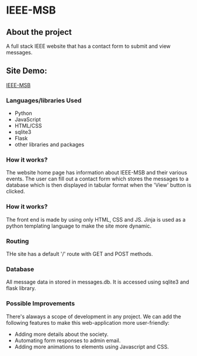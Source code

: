 # IEEE-MSB
## About the project
A full stack IEEE website that has a contact form to submit and view messages.
## Site Demo: 
[IEEE-MSB](https://ieee-msb.herokuapp.com/)
### Languages/libraries Used
- Python
- JavaScript
- HTML/CSS
- sqlite3
- Flask
- other libraries and packages
### How it works?
The website home page has information about IEEE-MSB and their various events. The user can fill out a contact form which stores the messages to a database which is then displayed in tabular format when the 'View' button is clicked.
### How it works?
The front end is made by using only HTML, CSS and JS. Jinja is used as a python templating language to make the site more dynamic.
### Routing
THe site has a default '/' route with GET and POST methods.
### Database
All message data in stored in messages.db. It is accessed using sqlite3 and flask library. 
### Possible Improvements
There's alaways a scope of development in any project. We can add the following features to make this web-application more user-friendly:

- Adding more details about the society.
- Automating form responses to admin email.
- Adding more animations to elements using Javascript and CSS.
